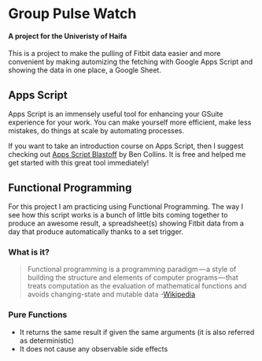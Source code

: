 # Group Pulse Watch
#### A project for the Univeristy of Haifa 

This is a project to make the pulling of Fitbit data easier and more convenient by making automizing the fetching with Google Apps Script and showing the data in one place, a Google Sheet.

## Apps Script
Apps Script is an immensely useful tool for enhancing your GSuite experience for your work. You can make yourself more efficient, make less mistakes, do things at scale by automating processes.

If you want to take an introduction course on Apps Script, then I suggest checking out [Apps Script Blastoff](https://www.benlcollins.com/apps-script-course/) by Ben Collins. It is free and helped me get started with this great tool immediately!

## Functional Programming
For this project I am practicing using Functional Programming. The way I see how this script works is a bunch of little bits coming together to produce an awesome result, a spreadsheet(s) showing Fitbit data from a day that produce automatically thanks to a set trigger.

### What is it?

> Functional programming is a programming paradigm — a style of building the structure and elements of computer programs — that treats computation as the evaluation of mathematical functions and avoids changing-state and mutable data
-[Wikipedia](https://en.wikipedia.org/wiki/Functional_programming)

### Pure Functions

- It returns the same result if given the same arguments (it is also referred as deterministic)
- It does not cause any observable side effects